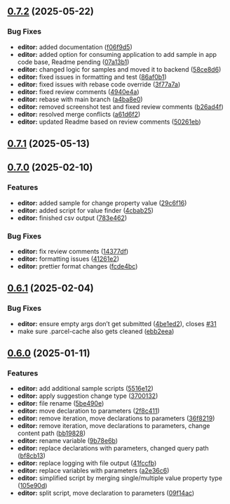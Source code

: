 ## [0.7.2](https://github.com/swisscom/JCR-Hopper/compare/v0.7.1...v0.7.2) (2025-05-22)


### Bug Fixes

* **editor:** added documentation ([f06f9d5](https://github.com/swisscom/JCR-Hopper/commit/f06f9d59eb20cf3e1d3b5a28c5f8c09820b6e609))
* **editor:** added option for consuming application to add sample in app code base, Readme pending ([07a13b1](https://github.com/swisscom/JCR-Hopper/commit/07a13b1fc01e1a308786444a21a037daa16da7ea))
* **editor:** changed logic for samples and moved it to backend ([58ce8d6](https://github.com/swisscom/JCR-Hopper/commit/58ce8d633156deaa7ff5b9b397c88ba0f24a9d4b))
* **editor:** fixed issues in formatting and test ([86af0b1](https://github.com/swisscom/JCR-Hopper/commit/86af0b1cc11a2c608ee3849702b2dbcf9141d29b))
* **editor:** fixed issues with rebase code override ([3f77a7a](https://github.com/swisscom/JCR-Hopper/commit/3f77a7ac276662455f46bd016945e89288414b69))
* **editor:** fixed review comments ([4940e4a](https://github.com/swisscom/JCR-Hopper/commit/4940e4aa4d7c127512dc5d6e4aa30a716d69bc41))
* **editor:** rebase with main branch ([a4ba8e0](https://github.com/swisscom/JCR-Hopper/commit/a4ba8e00018039a68b1d51f95489aa5892784f25))
* **editor:** removed screenshot test and fixed review comments ([b26ad4f](https://github.com/swisscom/JCR-Hopper/commit/b26ad4fe98a121825e6cb80a2419d29309b796ba))
* **editor:** resolved merge conflicts ([a61d6f2](https://github.com/swisscom/JCR-Hopper/commit/a61d6f227bc2a2670c0cd00dfa93dc8bc091b3f9))
* **editor:** updated Readme based on review comments ([50261eb](https://github.com/swisscom/JCR-Hopper/commit/50261ebedcfcbfe2c96aeb51d6c0270fd37d754b))

## [0.7.1](https://github.com/swisscom/JCR-Hopper/compare/v0.7.0...v0.7.1) (2025-05-13)

## [0.7.0](https://github.com/swisscom/JCR-Hopper/compare/v0.6.1...v0.7.0) (2025-02-10)


### Features

* **editor:** added sample for change property value ([29c6f16](https://github.com/swisscom/JCR-Hopper/commit/29c6f161f1702e715d3614c79489ec0d4d7d16ad))
* **editor:** added script for value finder ([4cbab25](https://github.com/swisscom/JCR-Hopper/commit/4cbab258632bd0c8cb66801d2df9217892022367))
* **editor:** finished csv output ([783e462](https://github.com/swisscom/JCR-Hopper/commit/783e462eb7a8a42b16e5848789eaa374e7bf57b7))


### Bug Fixes

* **editor:** fix review comments ([14377df](https://github.com/swisscom/JCR-Hopper/commit/14377df0ffc0e838ad529665ff584bc83ddf307e))
* **editor:** formatting issues ([41261e2](https://github.com/swisscom/JCR-Hopper/commit/41261e2d2f22f4260012233c108b28837afa64e9))
* **editor:** prettier format changes ([fcde4bc](https://github.com/swisscom/JCR-Hopper/commit/fcde4bc3ca85f05d56222d1198eefd4d66a6543d))

## [0.6.1](https://github.com/swisscom/JCR-Hopper/compare/v0.6.0...v0.6.1) (2025-02-04)


### Bug Fixes

* **editor:** ensure empty args don’t get submitted ([4be1ed2](https://github.com/swisscom/JCR-Hopper/commit/4be1ed2204a08fbea8322c283db29ec364247050)), closes [#31](https://github.com/swisscom/JCR-Hopper/issues/31)
* make sure .parcel-cache also gets cleaned ([ebb2eea](https://github.com/swisscom/JCR-Hopper/commit/ebb2eea28ffa5c98974ddab0b4d5aed8182a018c))

## [0.6.0](https://github.com/swisscom/JCR-Hopper/compare/v0.5.1...v0.6.0) (2025-01-11)


### Features

* **editor:** add additional sample scripts ([5516e12](https://github.com/swisscom/JCR-Hopper/commit/5516e12ea61052cf72e695f5866467070186bc44))
* **editor:** apply suggestion change type ([3700132](https://github.com/swisscom/JCR-Hopper/commit/3700132324da341cced4ef9b74075b780e8fc494))
* **editor:** file rename ([5be490e](https://github.com/swisscom/JCR-Hopper/commit/5be490ef2caba81bf1abaeb7181b9e5a868ac209))
* **editor:** move declaration to parameters ([2f8c411](https://github.com/swisscom/JCR-Hopper/commit/2f8c4117464c5115d8de18ab4c85f0fcbe0a9ee3))
* **editor:** remove iteration, move declarations to parameters ([36f8219](https://github.com/swisscom/JCR-Hopper/commit/36f8219502bc86e71c8d8cef4096107bb5cda028))
* **editor:** remove iteration, move declarations to parameters, change content path ([bb19828](https://github.com/swisscom/JCR-Hopper/commit/bb1982853f975221b2e88e88e5a7f7577a3a878b))
* **editor:** rename variable ([9b78e6b](https://github.com/swisscom/JCR-Hopper/commit/9b78e6b81dd12db8be0e39a7e474dea0306e5099))
* **editor:** replace declarations with parameters, changed query path ([bf8cb13](https://github.com/swisscom/JCR-Hopper/commit/bf8cb13049b827e8d906ac142211368296e26c68))
* **editor:** replace logging with file output ([41fccfb](https://github.com/swisscom/JCR-Hopper/commit/41fccfb3506e8eddb797255bb737b3f87d8bcd93))
* **editor:** replace variables with parameters ([a2e36c6](https://github.com/swisscom/JCR-Hopper/commit/a2e36c68b3a27bcccd9874481ff218bd493f1ffc))
* **editor:** simplified script by merging single/multiple value property type ([105e90d](https://github.com/swisscom/JCR-Hopper/commit/105e90d6ac0f582cbc7a7a459e8c756f03711bb2))
* **editor:** split script, move declaration to parameters ([09f14ac](https://github.com/swisscom/JCR-Hopper/commit/09f14acf8ff43475365a8fa7be4ada472ed32a2d))

